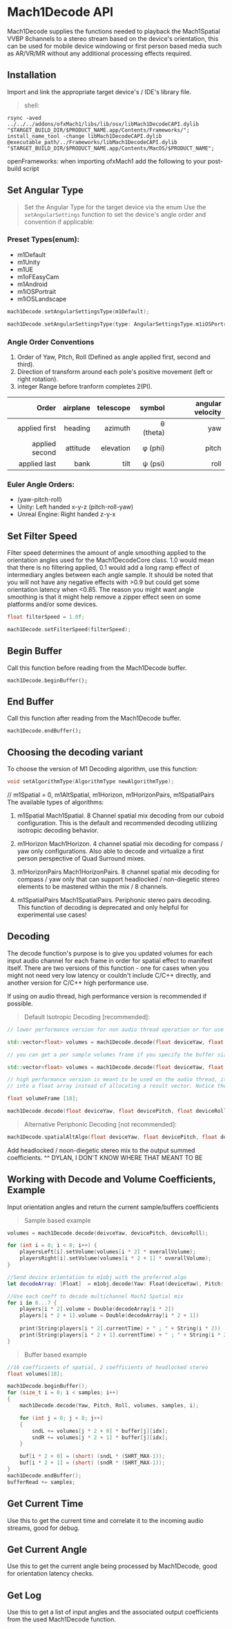 # Mach1Decode API

Mach1Decode supplies the functions needed to playback the Mach1Spatial VVBP 8channels to a stereo stream based on the device's orientation, this can be used for mobile device windowing or first person based media such as AR/VR/MR without any additional processing effects required.

## Installation
Import and link the appropriate target device's / IDE's library file. 

> shell:

```
rsync -aved  ../../../addons/ofxMach1/libs/lib/osx/libMach1DecodeCAPI.dylib  "$TARGET_BUILD_DIR/$PRODUCT_NAME.app/Contents/Frameworks/";
install_name_tool -change libMach1DecodeCAPI.dylib @executable_path/../Frameworks/libMach1DecodeCAPI.dylib "$TARGET_BUILD_DIR/$PRODUCT_NAME.app/Contents/MacOS/$PRODUCT_NAME";
```
<aside class="notice">openFrameworks: when importing ofxMach1 add the following to your post-build script</aside>

## Set Angular Type
> Set the Angular Type for the target device via the enum
Use the `setAngularSettings` function to set the device's angle order and convention if applicable:

### Preset Types(enum):
 - m1Default
 - m1Unity
 - m1UE
 - m1oFEasyCam
 - m1Android
 - m1iOSPortrait
 - m1iOSLandscape

```cpp
mach1Decode.setAngularSettingsType(m1Default);
```
<!-- ```android
mach1Decode.setAngularSettingsType(Mach1Decode::AngularSettingsType::m1Android);
``` -->

```swift
mach1Decode.setAngularSettingsType(type: AngularSettingsType.m1iOSPortrait)
```

### Angle Order Conventions
1. Order of Yaw, Pitch, Roll (Defined as angle applied first, second and third).
2. Direction of transform around each pole's positive movement (left or right rotation).
3. integer Range before tranform completes 2(PI).

| Order        | airplane      | telescope | symbol | angular velocity |
| -------------:| -------------:| ---------:| ------:| ----------------:| 
| applied first | heading | azimuth   | θ (theta) |         yaw         |
| applied second      | attitude      | elevation | φ (phi) | pitch |
| applied last | bank | tilt    | ψ (psi) | roll |

### Euler Angle Orders:
- (yaw-pitch-roll)
- Unity: Left handed x-y-z (pitch-roll-yaw)
- Unreal Engine: Right handed z-y-x 

## Set Filter Speed
Filter speed determines the amount of angle smoothing applied to the orientation angles used for the Mach1DecodeCore class. 1.0 would mean that there is no filtering applied, 0.1 would add a long ramp effect of intermediary angles between each angle sample. It should be noted that you will not have any negative effects with >0.9 but could get some orientation latency when <0.85. The reason you might want angle smoothing is that it might help remove a zipper effect seen on some platforms and/or some devices.

```cpp
float filterSpeed = 1.0f;

mach1Decode.setFilterSpeed(filterSpeed);
```

## Begin Buffer
Call this function before reading from the Mach1Decode buffer.

```
mach1Decode.beginBuffer();
```
## End Buffer
Call this function after reading from the Mach1Decode buffer.

```
mach1Decode.endBuffer();
```

## Choosing the decoding variant
To choose the version of M1 Decoding algorithm, use this function:

```cpp
void setAlgorithmType(AlgorithmType newAlgorithmType);
```

// m1Spatial = 0, m1AltSpatial, m1Horizon, m1HorizonPairs, m1SpatialPairs
The available types of algorithms:
1) m1Spatial
Mach1Spatial. 8 Channel spatial mix decoding from our cuboid configuration. 
This is the default and recommended decoding utilizing isotropic decoding behavior.

2) m1Horizon
Mach1Horizon. 4 channel spatial mix decoding for compass / yaw only configurations.
Also able to decode and virtualize a first person perspective of Quad Surround mixes. 

3) m1HorizonPairs 
Mach1HorizonPairs. 8 channel spatial mix decoding for compass / yaw only that can support headlocked / non-diegetic stereo elements to be mastered within the mix / 8 channels.

4) m1SpatialPairs
Mach1SpatialPairs. Periphonic stereo pairs decoding.
This function of decoding is deprecated and only helpful for experimental use cases!

## Decoding

The decode function's purpose is to give you updated volumes for each input audio channel for each frame in order for spatial effect to manifest itself. There are two versions of this function - one for cases when you might not need very low latency or couldn't include C/C++ directly, and another version for C/C++ high performance use.

If using on audio thread, high performance version is recommended if possible.

> Default Isotropic Decoding [recommended]: 

```cpp
// lower performance version for non audio thread operation or for use in managed languages

std::vector<float> volumes = mach1Decode.decode(float deviceYaw, float devicePitch, float deviceRoll);

// you can get a per sample volumes frame if you specify the buffer size and the current sample index

std::vector<float> volumes = mach1Decode.decode(float deviceYaw, float devicePitch, float deviceRollint bufferSize, int sampleIndex);

// high performance version is meant to be used on the audio thread, it puts the resulting channel volumes
// into a float array instead of allocating a result vector. Notice the pointer to volumeFrame array passed. The array itself has to have a size of 18 floats

float volumeFrame [18];

mach1Decode.decode(float deviceYaw, float devicePitch, float deviceRoll, float *volumeFrame, bufferSize, int sampleIndex);
```

> Alternative Periphonic Decoding [not recommended]:

```cpp
mach1Decode.spatialAltAlgo(float deviceYaw, float devicePitch, float deviceRoll, int bufferSize = 0, int sampleIndex = 0);
```

Add headlocked / noon-diegetic stereo mix to the output summed coefficients.
^^ DYLAN, I DON'T KNOW WHERE THAT MEANT TO BE


## Working with Decode and Volume Coefficients, Example
Input orientation angles and return the current sample/buffers coefficients

> Sample based example

```cpp
volumes = mach1Decode.decode(deivceYaw, devicePitch, deviceRoll);

for (int i = 0; i < 8; i++) {
    playersLeft[i].setVolume(volumes[i * 2] * overallVolume);
    playersRight[i].setVolume(volumes[i * 2 + 1] * overallVolume);
}
```

```swift
//Send device orientation to m1obj with the preferred algo
let decodeArray: [Float]  = m1obj.decode(Yaw: Float(deviceYaw), Pitch: Float(devicePitch), Roll: Float(deviceRoll))

//Use each coeff to decode multichannel Mach1 Spatial mix
for i in 0...7 {
    players[i * 2].volume = Double(decodeArray[i * 2])
    players[i * 2 + 1].volume = Double(decodeArray[i * 2 + 1])
    
    print(String(players[i * 2].currentTime) + " ; " + String(i * 2))
    print(String(players[i * 2 + 1].currentTime) + " ; " + String(i * 2 + 1))
}
```

> Buffer based example

```cpp
//16 coefficients of spatial, 2 coefficients of headlocked stereo
float volumes[18];

mach1Decode.beginBuffer();
for (size_t i = 0; i < samples; i++)
{
    mach1Decode.decode(Yaw, Pitch, Roll, volumes, samples, i);

    for (int j = 0; j < 8; j++)
    {
        sndL += volumes[j * 2 + 0] * buffer[j][idx];
        sndR += volumes[j * 2 + 1] * buffer[j][idx];
    }

    buf[i * 2 + 0] = (short) (sndL * (SHRT_MAX-1));
    buf[i * 2 + 1] = (short) (sndR * (SHRT_MAX-1));
}
mach1Decode.endBuffer();
bufferRead += samples;
```

## Get Current Time

Use this to get the current time and correlate it to the incoming audio streams, good for debug. 

## Get Current Angle

Use this to get the current angle being processed by Mach1Decode, good for orientation latency checks. 

## Get Log

Use this to get a list of input angles and the associated output coefficients from the used Mach1Decode function.